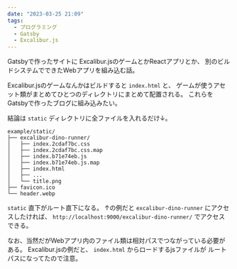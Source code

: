 ```yaml
---
date: "2023-03-25 21:09"
tags:
  - プログラミング
  - Gatsby
  - Excalibur.js
---
```


Gatsbyで作ったサイトに
Excalibur.jsのゲームとかReactアプリとか、
別のビルドシステムでできたWebアプリを組み込む話。

<!-- more -->

Excalibur.jsのゲームなんかはビルドすると `index.html` と、
ゲームが使うアセット類がまとめてひとつのディレクトリにまとめて配置される。
これらをGatsbyで作ったブログに組み込みたい。

結論は `static` ディレクトリに全ファイルを入れるだけ↓。

```shell-session
example/static/
├── excalibur-dino-runner/
│   ├── index.2cdaf7bc.css
│   ├── index.2cdaf7bc.css.map
│   ├── index.b71e74eb.js
│   ├── index.b71e74eb.js.map
│   ├── index.html
│   ├── ...
│   └── title.png
├── favicon.ico
└── header.webp
```

`static` 直下がルート直下になる。
↑の例だと `excalibur-dino-runner` にアクセスしたければ、
`http://localhost:9000/excalibur-dino-runner/` でアクセスできる。

なお、当然だがWebアプリ内のファイル類は相対パスでつながっている必要がある。
Excalibur.jsの例だと、 `index.html` からロードするjsファイルが
ルートパスになってたので注意。

